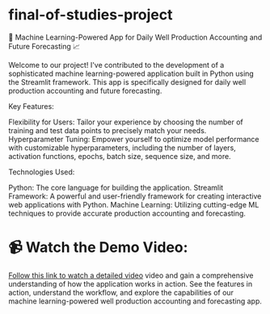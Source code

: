 # final-of-studies-project
🚀 Machine Learning-Powered App for Daily Well Production Accounting and Future Forecasting 📈

Welcome to our project! I've contributed to the development of a sophisticated machine learning-powered application built in Python using the Streamlit framework. This app is specifically designed for daily well production accounting and future forecasting.

Key Features:

Flexibility for Users: Tailor your experience by choosing the number of training and test data points to precisely match your needs.
Hyperparameter Tuning: Empower yourself to optimize model performance with customizable hyperparameters, including the number of layers, activation functions, epochs, batch size, sequence size, and more.

Technologies Used:

Python: The core language for building the application.
Streamlit Framework: A powerful and user-friendly framework for creating interactive web applications with Python.
Machine Learning: Utilizing cutting-edge ML techniques to provide accurate production accounting and forecasting.

# 📹 Watch the Demo Video: 
[Follow this link to watch a detailed video](https://drive.google.com/file/d/1ufQzeZS728JZ0LufR9Dx3dU7UGjQOg_Y/view?usp=sharing) video and gain a comprehensive understanding of how the application works in action. See the features in action, understand the workflow, and explore the capabilities of our machine learning-powered well production accounting and forecasting app.
